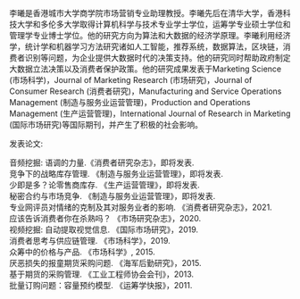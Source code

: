 李曦是香港城市大学商学院市场营销专业助理教授。李曦先后在清华大学，香港科技大学和多伦多大学取得计算机科学与技术专业学士学位，运筹学专业硕士学位和管理学专业博士学位。他的研究方向为算法和大数据的经济学原理。李曦利用经济学，统计学和机器学习方法研究诸如人工智能，推荐系统，数据算法，区块链，消费者识别等问题，为企业提供大数据时代的决策支持。他的研究同时帮助政府制定大数据立法决策以及消费者保护政策。他的研究成果发表于Marketing Science (市场科学)，Journal of Marketing Research (市场研究)，Journal of Consumer Research (消费者研究)，Manufacturing and Service Operations Management (制造与服务业运营管理)，Production and Operations Management (生产运营管理)，International Journal of Research in Marketing (国际市场研究)等国际期刊，并产生了积极的社会影响。    

发表论文:

音频挖掘: 语调的力量.《消费者研究杂志》，即将发表.    
竞争下的战略库存管理. 《制造与服务业运营管理》，即将发表.    
少即是多？论零售商库存. 《生产运营管理》，即将发表.    
秘密合约与市场竞争. 《制造与服务业运营管理》，即将发表.    
专业网评员对情绪的克制及其对服务业者的影响. 《消费者研究杂志》，2021.    
应该告诉消费者你在杀熟吗？ 《市场研究杂志》，2020.    
视频挖掘: 自动提取视觉信息. 《国际市场研究》，2019.    
消费者思考与供应链管理. 《市场科学》，2019.    
众筹中的价格与产品. 《市场科学》, 2015.    
厌恶损失的报童期货采购问题. 《海军后勤研究》，2015.    
基于期货的采购管理. 《工业工程师协会会刊》，2013.    
批量订购问题：容量预约模型. 《运筹学快报》，2011.    

